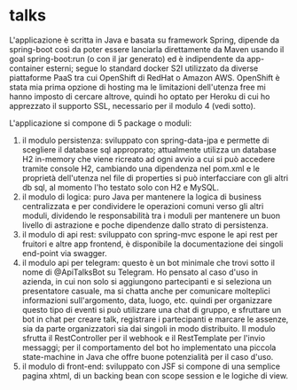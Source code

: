 # talks

L'applicazione è scritta in Java e basata su framework Spring, dipende da spring-boot così da poter essere lanciarla direttamente da Maven usando il goal spring-boot:run (o con il jar generato) ed è indipendente da app-container esterni; segue lo standard docker S2I utilizzato da diverse piattaforme PaaS tra cui OpenShift di RedHat o Amazon AWS. OpenShift è stata mia prima opzione di hosting ma le limitazioni dell'utenza free mi hanno imposto di cercare altrove, quindi ho optato per Heroku di cui ho apprezzato il supporto SSL, necessario per il modulo 4 (vedi sotto).

L'applicazione si compone di 5 package o moduli:
1) il modulo persistenza: sviluppato con spring-data-jpa e permette di scegliere il database sql approprato; attualmente utilizza un database H2 in-memory che viene ricreato ad ogni avvio a cui si può accedere tramite console H2, cambiando una dipendenza nel pom.xml e le proprietà dell'utenza nel file di properties si può interfacciare con gli altri db sql, al momento l'ho testato solo con H2 e MySQL.
2) il modulo di logica: puro Java per mantenere la logica di business centralizzata e per condividere le operazioni comuni verso gli altri moduli, dividendo le responsabilità tra i moduli per mantenere un buon livello di astrazione e poche dipendenze dallo strato di persistenza.
3) il modulo di api rest: sviluppato con spring-mvc espone le api rest per fruitori e altre app frontend, è disponibile la documentazione dei singoli end-point via swagger.
4) il modulo api per telegram: questo è un bot minimale che trovi sotto il nome di @ApiTalksBot su Telegram. Ho pensato al caso d'uso in azienda, in cui non solo si aggiungono partecipanti e si seleziona un presentatore casuale, ma si chatta anche per comunicare molteplici informazioni sull'argomento, data, luogo, etc. quindi per organizzare questo tipo di eventi si può utilizzare una chat di gruppo, e sfruttare un bot in chat per creare talk, registrare i partecipanti e marcare le assenze, sia da parte organizzatori sia dai singoli in modo distribuito. Il modulo sfrutta il RestController per il webhook e il RestTemplate per l'invio messaggi; per il comportamento del bot ho implementato una piccola state-machine in Java che offre buone potenzialità per il caso d'uso.
5) il modulo di front-end: sviluppato con JSF si compone di una semplice pagina xhtml, di un backing bean con scope session e le logiche di view.
